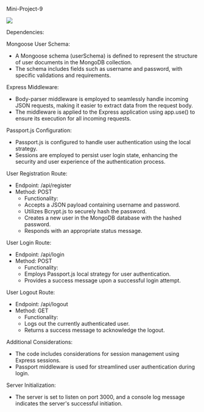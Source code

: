 Mini-Project-9

<a href="https://codeclimate.com/github/Sukhmandeep04/ProjectsMini/maintainability"><img src="https://api.codeclimate.com/v1/badges/88d8c12f03478b996b4d/maintainability" /></a>

Dependencies:

Mongoose User Schema:
* A Mongoose schema (userSchema) is defined to represent the structure of user documents in the MongoDB collection.
* The schema includes fields such as username and password, with specific validations and requirements.
  
Express Middleware:
* Body-parser middleware is employed to seamlessly handle incoming JSON requests, making it easier to extract data from the request body.
* The middleware is applied to the Express application using app.use() to ensure its execution for all incoming requests.
  
Passport.js Configuration:
* Passport.js is configured to handle user authentication using the local strategy.
* Sessions are employed to persist user login state, enhancing the security and user experience of the authentication process.
  
User Registration Route:
* Endpoint: /api/register
* Method: POST
    * Functionality:
    * Accepts a JSON payload containing username and password.
    * Utilizes Bcrypt.js to securely hash the password.
    * Creates a new user in the MongoDB database with the hashed password.
    * Responds with an appropriate status message.
      
User Login Route:
* Endpoint: /api/login
* Method: POST
    * Functionality:
    * Employs Passport.js local strategy for user authentication.
    * Provides a success message upon a successful login attempt.
      
User Logout Route:
* Endpoint: /api/logout
* Method: GET
    * Functionality:
    * Logs out the currently authenticated user.
    * Returns a success message to acknowledge the logout.
      
Additional Considerations:
* The code includes considerations for session management using Express sessions.
* Passport middleware is used for streamlined user authentication during login.
  
Server Initialization:
* The server is set to listen on port 3000, and a console log message indicates the server's successful initiation.

